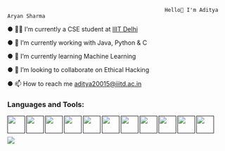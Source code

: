                                                       Hello👋 I'm Aditya Aryan Sharma

● 🧑‍🎓 I’m currently a CSE student at [IIIT Delhi](https://www.iiitd.ac.in/)

● 🔭 I’m currently working with Java, Python & C

● 🌱 I’m currently learning Machine Learning

● 👯 I’m looking to collaborate on Ethical Hacking

● 📫 How to reach me aditya20015@iiitd.ac.in

### Languages and Tools:

<a href =""><img align = "left" src = "https://cdn-icons-png.flaticon.com/512/226/226777.png" height = 40></a>
<a href =""><img align = "left" src = "https://cdn3.iconfinder.com/data/icons/logos-and-brands-adobe/512/267_Python-512.png" height = 40></a>
<a href =""><img align = "left" src = "https://upload.wikimedia.org/wikipedia/commons/1/19/C_Logo.png" height = 40></a>
<a href =""><img align = "left" src = "https://cdn.iconscout.com/icon/free/png-256/linux-3521549-2944967.png" height = 40></a>
<a href =""><img align = "left" src = "https://cdn.icon-icons.com/icons2/2107/PNG/512/file_type_vscode_icon_130084.png" height = 40></a>
<a href =""><img align = "left" src = "https://upload.wikimedia.org/wikipedia/commons/thumb/1/10/PyTorch_logo_icon.svg/1200px-PyTorch_logo_icon.svg.png" height = 40></a>
<a href =""><img align = "left" src = "https://upload.wikimedia.org/wikipedia/commons/thumb/2/21/Matlab_Logo.png/667px-Matlab_Logo.png" height = 40></a>
<a href =""><img align = "left" src = "https://upload.wikimedia.org/wikipedia/commons/thumb/6/61/HTML5_logo_and_wordmark.svg/512px-HTML5_logo_and_wordmark.svg.png" height = 40></a>
<a href =""><img align = "left" src = "https://git-scm.com/images/logos/downloads/Git-Icon-1788C.png" height = 40></a>
<a href =""><img align = "left" src = "https://upload.wikimedia.org/wikipedia/commons/thumb/d/d5/CSS3_logo_and_wordmark.svg/1452px-CSS3_logo_and_wordmark.svg.png" height = 40></a>
<a href =""><img align = "left" src = "https://upload.wikimedia.org/wikipedia/commons/6/6a/JavaScript-logo.png" height = 40></a>
<br></br>

[comment]:<-- [![Top Langs](https://github-readme-stats.vercel.app/api/top-langs/?username=Aditya-Aryan-Sharma&layout=compact)](https://github.com/anuraghazra/github-readme-stats) -->

<img src = "https://github-readme-stats.vercel.app/api?username=Aditya-Aryan-Sharma&&show_icons=true&title_color=ffffff&icon_color=bb2acf&text_color=daf7dc&bg_color=151515">
